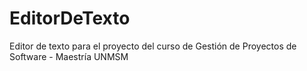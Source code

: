 # EditorDeTexto
Editor de texto para el proyecto del curso de Gestión de Proyectos de Software - Maestría UNMSM
